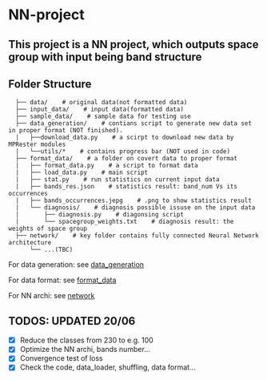 # NN-project
## This project is a NN project, which outputs space group with input being band structure

## Folder Structure
```
  ├── data/    # original data(not formatted data)
  ├── input_data/    # input data(formatted data)
  ├── sample_data/    # sample data for testing use
  ├── data_generation/    # contians script to generate new data set in proper format (NOT finished).
  |   ├──download_data.py    # a scirpt to download new data by MPRester modules
  |   └──utils/*    # contains progress bar (NOT used in code)
  ├── format_data/    # a folder on covert data to proper format
  |   ├── format_data.py    # a script to format data
  |   ├── load_data.py    # main script
  |   ├── stat.py    # run statistics on current input data
  |   ├── bands_res.json    # statistics result: band_num Vs its occurrences
  |   ├── bands_occurrences.jepg    # .png to show statistics result
  |   └── diagnosis/    # diagnosis possible issuse on the input data
  |       ├── diagnosis.py    # diagonsing script
  |       └── spacegroup_weights.txt    # diagnosis result: the weights of space group
  ├── network/    # key folder contains fully connected Neural Network architecture
      └── ...(TBC)
 ```
 For data generation: see [data_generation](data_generation/)
 
 For data format: see [format_data](format_data/)
 
 For NN archi: see [network](network/)

## TODOS: UPDATED 20/06

- [x] Reduce the classes from 230 to e.g. 100
- [x] Optimize the NN archi, bands number...
- [x] Convergence test of loss
- [x] Check the code, data_loader, shuffling, data format...
